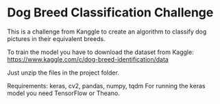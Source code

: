 # Dog Breed Classification Challenge

This is a challenge from Kanggle to create an algorithm to classify 
dog pictures in their equivalent breeds.

To train the model you have to download the dataset from Kaggle: https://www.kaggle.com/c/dog-breed-identification/data

Just unzip the files in the project folder.

Requirements: keras, cv2, pandas, numpy, tqdm
For running the keras model you need TensorFlow or Theano.
